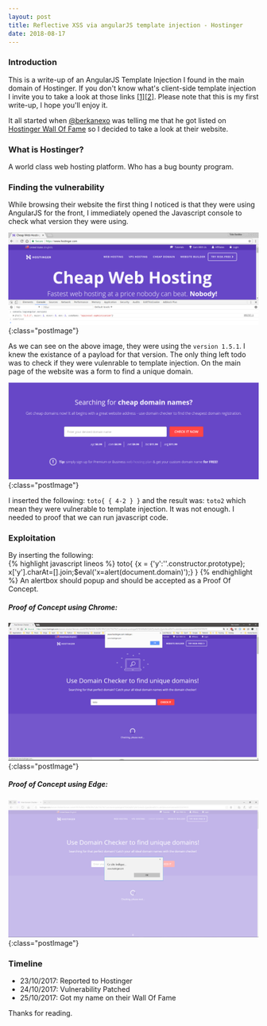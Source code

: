 ```yaml
---
layout: post
title: Reflective XSS via angularJS template injection - Hostinger
date: 2018-08-17
---
```


### Introduction 
This is a write-up of  an AngularJS Template Injection  I found in the main domain of Hostinger. If you don't know what's client-side template injection I invite you to take a look at those links [[1]](https://portswigger.net/kb/issues/00200308_client-side-template-injection)[[2]](https://blog.portswigger.net/2016/01/xss-without-html-client-side-template.html). Please note that this is my first write-up, I hope you'll enjoy it.

It all started when [@berkanexo](https://twitter.com/berkanexo) was telling me that he got listed on [Hostinger Wall Of Fame](https://www.hostinger.com/wall-of-fame) so I decided to take a look at their website.

### What is Hostinger?
A world class web hosting platform. Who has a bug bounty program.

### Finding the vulnerability
While browsing their website the first thing I noticed is that they were using AngularJS for the front, I immediately opened the Javascript console to check what version they were using.  

![angularVersion](/images/angularVersion.png){:class="postImage"}

As we can see on the above image, they were using the ```version 1.5.1```. I knew the existance of a payload for that version. The only thing left todo was to check if they were vulenrable to template injection. On the main page of the website was a form to find a unique domain. 

![findDomainImage](/images/findDomain.png){:class="postImage"}

I inserted the following: ```toto{ { 4-2 } }``` and the result was: ```toto2``` which mean they were vulnerable to template injection. It was not enough. I needed to proof that we can run javascript code.   

### Exploitation
By inserting the following:   
{% highlight javascript lineos %}
 toto{ {x = {'y':''.constructor.prototype}; x['y'].charAt=[].join;$eval('x=alert(document.domain)');} }
{% endhighlight %}
An alertbox should popup and should be accepted as a Proof Of Concept.

##### Proof of Concept  using Chrome:

![alertBox](/images/Hostinger_chrome.png){:class="postImage"}

##### Proof of  Concept using Edge:

![alertBox](/images/Hostinger_edge.png){:class="postImage"}

### Timeline
* 23/10/2017: Reported to Hostinger
* 24/10/2017: Vulnerability Patched
* 25/10/2017: Got my name on their Wall Of Fame

Thanks for reading.
